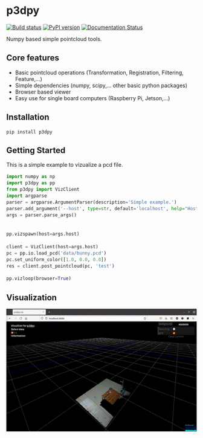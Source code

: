 # p3dpy

[![Build status](https://github.com/WillRobotics/p3dpy/actions/workflows/ubuntu.yml/badge.svg)](https://github.com/WillRobotics/p3dpy/actions/workflows/ubuntu.yml/badge.svg)
[![PyPI version](https://badge.fury.io/py/p3dpy.svg)](https://badge.fury.io/py/p3dpy)
[![Documentation Status](https://readthedocs.org/projects/p3dpy/badge/?version=latest)](https://p3dpy.readthedocs.io/en/latest/?badge=latest)

Numpy based simple pointcloud tools.

## Core features

* Basic pointcloud operations (Transformation, Registration, Filtering, Feature,...)
* Simple dependencies (numpy, scipy,... other basic python packages)
* Browser based viewer
* Easy use for single board computers (Raspberry Pi, Jetson,...)

## Installation

```
pip install p3dpy
```

## Getting Started

This is a simple example to vizualize a pcd file.

```py
import numpy as np
import p3dpy as pp
from p3dpy import VizClient
import argparse
parser = argparse.ArgumentParser(description='Simple example.')
parser.add_argument('--host', type=str, default='localhost', help="Host address.")
args = parser.parse_args()


pp.vizspawn(host=args.host)

client = VizClient(host=args.host)
pc = pp.io.load_pcd('data/bunny.pcd')
pc.set_uniform_color([1.0, 0.0, 0.0])
res = client.post_pointcloud(pc, 'test')

pp.vizloop(browser=True)
```

## Visualization
![demo](https://raw.githubusercontent.com/WillRobotics/p3dpy/master/assets/p3dpy_demo.gif)
